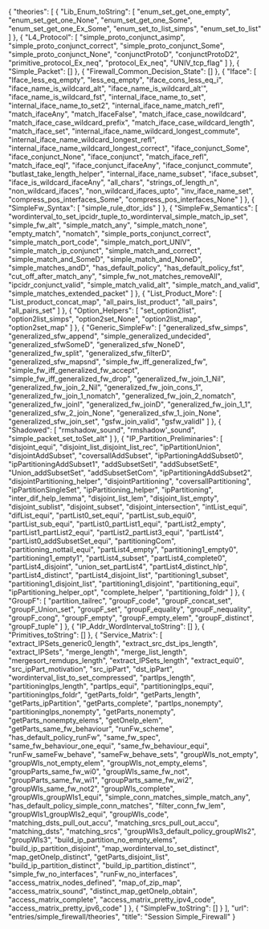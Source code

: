 {
    "theories": [
        {
            "Lib_Enum_toString": [
                "enum_set_get_one_empty",
                "enum_set_get_one_None",
                "enum_set_get_one_Some",
                "enum_set_get_one_Ex_Some",
                "enum_set_to_list_simps",
                "enum_set_to_list"
            ]
        },
        {
            "L4_Protocol": [
                "simple_proto_conjunct_asimp",
                "simple_proto_conjunct_correct",
                "simple_proto_conjunct_Some",
                "simple_proto_conjunct_None",
                "conjunctProtoD",
                "conjunctProtoD2",
                "primitive_protocol_Ex_neq",
                "protocol_Ex_neq",
                "UNIV_tcp_flag"
            ]
        },
        {
            "Simple_Packet": []
        },
        {
            "Firewall_Common_Decision_State": []
        },
        {
            "Iface": [
                "Iface_less_eq_empty",
                "less_eq_empty",
                "iface_cons_less_eq_i",
                "iface_name_is_wildcard_alt",
                "iface_name_is_wildcard_alt'",
                "iface_name_is_wildcard_fst",
                "internal_iface_name_to_set",
                "internal_iface_name_to_set2",
                "internal_iface_name_match_refl",
                "match_ifaceAny",
                "match_IfaceFalse",
                "match_iface_case_nowildcard",
                "match_iface_case_wildcard_prefix",
                "match_iface_case_wildcard_length",
                "match_iface_set",
                "internal_iface_name_wildcard_longest_commute",
                "internal_iface_name_wildcard_longest_refl",
                "internal_iface_name_wildcard_longest_correct",
                "iface_conjunct_Some",
                "iface_conjunct_None",
                "iface_conjunct",
                "match_iface_refl",
                "match_iface_eqI",
                "iface_conjunct_ifaceAny",
                "iface_conjunct_commute",
                "butlast_take_length_helper",
                "internal_iface_name_subset",
                "iface_subset",
                "iface_is_wildcard_ifaceAny",
                "all_chars",
                "strings_of_length_n",
                "non_wildcard_ifaces",
                "non_wildcard_ifaces_upto",
                "inv_iface_name_set",
                "compress_pos_interfaces_Some",
                "compress_pos_interfaces_None"
            ]
        },
        {
            "SimpleFw_Syntax": [
                "simple_rule_dtor_ids"
            ]
        },
        {
            "SimpleFw_Semantics": [
                "wordinterval_to_set_ipcidr_tuple_to_wordinterval_simple_match_ip_set",
                "simple_fw_alt",
                "simple_match_any",
                "simple_match_none",
                "empty_match",
                "nomatch",
                "simple_ports_conjunct_correct",
                "simple_match_port_code",
                "simple_match_port_UNIV",
                "simple_match_ip_conjunct",
                "simple_match_and_correct",
                "simple_match_and_SomeD",
                "simple_match_and_NoneD",
                "simple_matches_andD",
                "has_default_policy",
                "has_default_policy_fst",
                "cut_off_after_match_any",
                "simple_fw_not_matches_removeAll",
                "ipcidr_conjunct_valid",
                "simple_match_valid_alt",
                "simple_match_and_valid",
                "simple_matches_extended_packet"
            ]
        },
        {
            "List_Product_More": [
                "List_product_concat_map",
                "all_pairs_list_product",
                "all_pairs",
                "all_pairs_set"
            ]
        },
        {
            "Option_Helpers": [
                "set_option2list",
                "option2list_simps",
                "option2set_None",
                "option2list_map",
                "option2set_map"
            ]
        },
        {
            "Generic_SimpleFw": [
                "generalized_sfw_simps",
                "generalized_sfw_append",
                "simple_generalized_undecided",
                "generalized_sfwSomeD",
                "generalized_sfw_NoneD",
                "generalized_fw_split",
                "generalized_sfw_filterD",
                "generalized_sfw_mapsnd",
                "simple_fw_iff_generalized_fw",
                "simple_fw_iff_generalized_fw_accept",
                "simple_fw_iff_generalized_fw_drop",
                "generalized_fw_join_1_Nil",
                "generalized_fw_join_2_Nil",
                "generalized_fw_join_cons_1",
                "generalized_fw_join_1_nomatch",
                "generalized_fw_join_2_nomatch",
                "generalized_fw_joinI",
                "generalized_fw_joinD",
                "generalized_fw_join_1_1",
                "generalized_sfw_2_join_None",
                "generalized_sfw_1_join_None",
                "generalized_sfw_join_set",
                "gsfw_join_valid",
                "gsfw_validI"
            ]
        },
        {
            "Shadowed": [
                "rmshadow_sound",
                "rmshadow'_sound",
                "simple_packet_set_toSet_alt"
            ]
        },
        {
            "IP_Partition_Preliminaries": [
                "disjoint_equi",
                "disjoint_list_disjoint_list_rec",
                "ipPartitionUnion",
                "disjointAddSubset",
                "coversallAddSubset",
                "ipPartioningAddSubset0",
                "ipPartitioningAddSubset1",
                "addSubsetSetI",
                "addSubsetSetE",
                "Union_addSubsetSet",
                "addSubsetSetCom",
                "ipPartitioningAddSubset2",
                "disjointPartitioning_helper",
                "disjointPartitioning",
                "coversallPartitioning",
                "ipPartitionSingleSet",
                "ipPartitioning_helper",
                "ipPartitioning",
                "inter_dif_help_lemma",
                "disjoint_list_lem",
                "disjoint_list_empty",
                "disjoint_sublist",
                "disjoint_subset",
                "disjoint_intersection",
                "intList_equi",
                "difList_equi",
                "partList0_set_equi",
                "partList_sub_equi0",
                "partList_sub_equi",
                "partList0_partList1_equi",
                "partList2_empty",
                "partList1_partList2_equi",
                "partList2_partList3_equi",
                "partList4",
                "partList0_addSubsetSet_equi",
                "partitioningCom",
                "partitioning_nottail_equi",
                "partList4_empty",
                "partitioning1_empty0",
                "partitioning1_empty1",
                "partList4_subset",
                "partList4_complete0",
                "partList4_disjoint",
                "union_set_partList4",
                "partList4_distinct_hlp",
                "partList4_distinct",
                "partList4_disjoint_list",
                "partitioning1_subset",
                "partitioning1_disjoint_list",
                "partitioning1_disjoint",
                "partitioning_equi",
                "ipPartitioning_helper_opt",
                "complete_helper",
                "partitioning_foldr"
            ]
        },
        {
            "GroupF": [
                "partition_tailrec",
                "groupF_code",
                "groupF_concat_set",
                "groupF_Union_set",
                "groupF_set",
                "groupF_equality",
                "groupF_nequality",
                "groupF_cong",
                "groupF_empty",
                "groupF_empty_elem",
                "groupF_distinct",
                "groupF_tuple"
            ]
        },
        {
            "IP_Addr_WordInterval_toString": []
        },
        {
            "Primitives_toString": []
        },
        {
            "Service_Matrix": [
                "extract_IPSets_generic0_length",
                "extract_src_dst_ips_length",
                "extract_IPSets",
                "merge_length",
                "merge_list_length",
                "mergesort_remdups_length",
                "extract_IPSets_length",
                "extract_equi0",
                "src_ipPart_motivation",
                "src_ipPart",
                "dst_ipPart",
                "wordinterval_list_to_set_compressed",
                "partIps_length",
                "partitioningIps_length",
                "partIps_equi",
                "partitioningIps_equi",
                "partitioningIps_foldr",
                "getParts_foldr",
                "getParts_length",
                "getParts_ipPartition",
                "getParts_complete",
                "partIps_nonempty",
                "partitioningIps_nonempty",
                "getParts_nonempty",
                "getParts_nonempty_elems",
                "getOneIp_elem",
                "getParts_same_fw_behaviour",
                "runFw_scheme",
                "has_default_policy_runFw",
                "same_fw_spec",
                "same_fw_behaviour_one_equi",
                "same_fw_behaviour_equi",
                "runFw_sameFw_behave",
                "sameFw_behave_sets",
                "groupWIs_not_empty",
                "groupWIs_not_empty_elem",
                "groupWIs_not_empty_elems",
                "groupParts_same_fw_wi0",
                "groupWIs_same_fw_not",
                "groupParts_same_fw_wi1",
                "groupParts_same_fw_wi2",
                "groupWIs_same_fw_not2",
                "groupWIs_complete",
                "groupWIs_groupWIs1_equi",
                "simple_conn_matches_simple_match_any",
                "has_default_policy_simple_conn_matches",
                "filter_conn_fw_lem",
                "groupWIs1_groupWIs2_equi",
                "groupWIs_code",
                "matching_dsts_pull_out_accu",
                "matching_srcs_pull_out_accu",
                "matching_dsts",
                "matching_srcs",
                "groupWIs3_default_policy_groupWIs2",
                "groupWIs3",
                "build_ip_partition_no_empty_elems",
                "build_ip_partition_disjoint",
                "map_wordinterval_to_set_distinct",
                "map_getOneIp_distinct",
                "getParts_disjoint_list",
                "build_ip_partition_distinct",
                "build_ip_partition_distinct'",
                "simple_fw_no_interfaces",
                "runFw_no_interfaces",
                "access_matrix_nodes_defined",
                "map_of_zip_map",
                "access_matrix_sound",
                "distinct_map_getOneIp_obtain",
                "access_matrix_complete",
                "access_matrix_pretty_ipv4_code",
                "access_matrix_pretty_ipv6_code"
            ]
        },
        {
            "SimpleFw_toString": []
        }
    ],
    "url": "entries/simple_firewall/theories",
    "title": "Session Simple_Firewall"
}